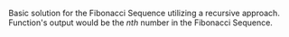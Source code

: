 Basic solution for the Fibonacci Sequence utilizing a recursive approach. Function's output would be the <i>nth</i> number in the Fibonacci Sequence. 